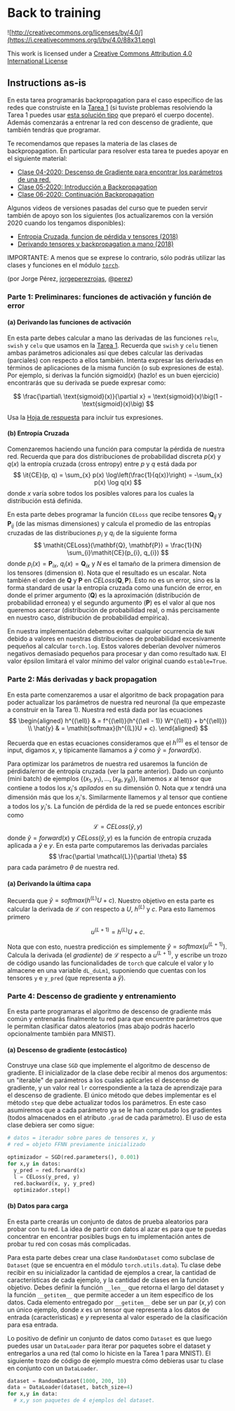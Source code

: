 # Back to training

![http://creativecommons.org/licenses/by/4.0/](https://i.creativecommons.org/l/by/4.0/88x31.png)

This work is licensed under a
[Creative Commons Attribution 4.0 International License](http://creativecommons.org/licenses/by/4.0/)

## Instructions as-is

En esta tarea programarás backpropagation para el caso específico de las redes que construiste en la
[Tarea 1](https://colab.research.google.com/drive/1aeuSRjj_kQ_uFEBSJ9bRuyr4G4MY4FAi) (si tuviste
problemas resolviendo la Tarea 1 puedes usar
[esta solución tipo](https://colab.research.google.com/drive/1whxzPx0jBRu2v1GD-s_VhhYS-w3Tlu9E) que
preparó el cuerpo docente).
Además comenzarás a entrenar la red con descenso de gradiente, que también tendrás que programar.

Te recomendamos que repases la materia de las clases de backpropagation. En particular para resolver
esta tarea te puedes apoyar en el siguiente material:

* [Clase 04-2020: Descenso de Gradiente para encontrar los parámetros de una red.](https://www.youtube.com/watch?v=G4dnRSSC6Kw)
* [Clase 05-2020: Introducción a Backpropagation](https://www.youtube.com/watch?v=1EUAoM1EhM0)
* [Clase 06-2020: Continuación Backpropagation](https://www.youtube.com/watch?v=Gp2rY7LvTyQ)

Algunos videos de versiones pasadas del curso que te pueden servir también de apoyo son los
siguientes (los actualizaremos con la versión 2020 cuando los tengamos disponibles):

* [Entropia Cruzada, funcion de pérdida y tensores (2018)](https://www.youtube.com/watch?v=lnYAVf1UkU8)
* [Derivando tensores y backpropagation a mano (2018)](https://www.youtube.com/watch?v=atQHDde309k)

IMPORTANTE: A menos que se exprese lo contrario, sólo podrás utilizar las clases y funciones en el
módulo [`torch`](https://pytorch.org/docs/stable/torch.html).

(por Jorge Pérez, [jorgeperezrojas](https://github.com/jorgeperezrojas),
[@perez](https://twitter.com/perez))

### Parte 1: Preliminares: funciones de activación y función de error

#### (a) Derivando las funciones de activación

En esta parte debes calcular a mano las derivadas de las funciones `relu`, `swish` y `celu` que usamos en la [Tarea 1](https://colab.research.google.com/drive/1aeuSRjj_kQ_uFEBSJ9bRuyr4G4MY4FAi). Recuerda que `swish` y `celu` tienen ambas parámetros adicionales así que debes calcular las derivadas (parciales) con respecto a ellos también. Intenta expresar las derivadas en términos de aplicaciones de la misma función (o sub expresiones de esta). Por ejemplo, si derivas la función $\text{sigmoid}(x)$ (hazlo! es un buen ejercicio) encontrarás que su derivada se puede expresar como:

$$
  \frac{\partial\ \text{sigmoid}(x)}{\partial x} = \text{sigmoid}(x)\big(1 - \text{sigmoid}(x)\big)
$$

Usa la
[Hoja de respuesta](https://colab.research.google.com/drive/1a44G8JIfuaAXmare28dCDT1gvUV1CuDP) para incluir tus expresiones.

#### (b) Entropía Cruzada

Comenzaremos haciendo una función para computar la pérdida de nuestra red.
Recuerda que para dos distribuciones de probabilidad discreta $p(x)$ y $q(x)$ la entropía cruzada
(cross entropy) entre $p$ y $q$ está dada por
$$
  \it{CE}(p, q) = \sum_{x} p(x) \log\left(\frac{1}{q(x)}\right) = -\sum_{x} p(x) \log q(x)
$$
donde $x$ varía sobre todos los posibles valores para los cuales la distribución está definida.

En esta parte debes programar la función `CELoss` que recibe tensores $\mathbf{Q}_{ij}$ y
$\mathbf{P}_{ij}$ (de las mismas dimensiones) y calcula el promedio de las entropías cruzadas de
las distribuciones $p_i$ y $q_i$ de la siguiente forma
$$
  \mathit{CELoss}(\mathbf{Q}, \mathbf{P}) = \frac{1}{N} \sum_{i}\mathit{CE}(p_{i}, q_{i})
$$
donde $p_i(x) = \mathbf{P}_{ix}$, $q_i(x) = \mathbf{Q}_{ix}$ y $N$ es el tamaño de la primera
dimension de los tensores (dimension `0`).
Nota que el resultado es un escalar.
Nota también el orden de $\mathbf{Q}$ y $\mathbf{P}$ en $\mathit{CELoss}(\mathbf{Q}, \mathbf{P})$.
Esto no es un error, sino es la forma standard de usar la entropía cruzada como una función de
error, en donde el primer argumento ($\mathbf{Q}$) es la aproximación (distribución de probabilidad
erronea) y el segundo argumento ($\mathbf{P}$) es el valor al que nos queremos acercar
(distribución de probabilidad real, o más percisamente en nuestro caso, distribución de
probabilidad empírica).

En nuestra implementación debemos evitar cualquier ocurrencia de `NaN` debido a valores en nuestras
distribuciones de probabilidad excesivamente pequeños al calcular `torch.log`.
Estos valores deberían devolver números negativos demasiado pequeños para procesar y dan como
resultado `NaN`.
El valor épsilon limitará el valor mínimo del valor original cuando `estable=True`.

### Parte 2: Más derivadas y back propagation

En esta parte comenzaremos a usar el algoritmo de back propagation para poder actualizar los
parámetros de nuestra red neuronal (la que empezaste a construir en la Tarea 1).
Nuestra red está dada por las ecuaciones
$$
  \begin{aligned}
    h^{(\ell)}  & = f^{(\ell)}(h^{(\ell - 1)} W^{(\ell)} + b^{(\ell)}) \\
    \hat{y}     & = \mathit{softmax}(h^{(L)}U + c).
  \end{aligned}
$$

Recuerda que en estas ecuaciones consideramos que el $h^{(0)}$ es el tensor de input, digamos $x$,
y típicamente llamamos a $\hat{y}$ como $\hat{y} = \mathit{forward}(x)$.

Para optimizar los parámetros de nuestra red usaremos la función de pérdida/error de entropía 
cruzada (ver la parte anterior).
Dado un conjunto (mini batch) de ejemplos $\{(x_1, y_1), \ldots, (x_B, y_B)\}$, llamemos $x$ al
tensor que contiene a todos los $x_i$'s *apilados* en su dimensión $0$.
Nota que $x$ tendrá una dimensión más que los $x_i$'s.
Similarmente llamemos $y$ al tensor que contiene a todos los $y_i$'s. La función de pérdida de la
red se puede entonces escribir como
$$
  \mathcal{L} = \mathit{CELoss}(\hat{y}, {y})
$$
donde $\hat{y} = \mathit{forward}(x)$ y $\mathit{CELoss}(\hat{y},{y})$ es la función de entropía
cruzada aplicada a $\hat{y}$ e $y$.
En esta parte computaremos las derivadas parciales
$$
  \frac{\partial \mathcal{L}}{\partial \theta}
$$
para cada parámetro $\theta$ de nuestra red.

#### (a) Derivando la última capa

Recuerda que $\hat y = \mathit{softmax}(h^{(L)}U + c)$.
Nuestro objetivo en esta parte es calcular la derivada de $\mathcal{L}$ con respecto a $U$,
$h^{(L)}$ y $c$.
Para esto llamemos primero

$$
u^{(L+1)} = h^{(L)}U + c.
$$

Nota que con esto, nuestra predicción es simplemente $\hat{y} = \mathit{softmax}(u^{(L + 1)})$.
Calcula la derivada (el *gradiente*) de $\mathcal{L}$ respecto a $u^{(L + 1)}$, y escribe un trozo
de código usando las funcionalidades de `torch` que calcule el valor y lo almacene en una variable
`dL_duLm1`, suponiendo que cuentas con los tensores `y` e `y_pred` (que representa a $\hat{y}$).

### Parte 4: Descenso de gradiente y entrenamiento

En esta parte programaras el algoritmo de descenso de gradiente más común y entrenarás finalmente tu
red para que encuentre parámetros que le permitan clasificar datos aleatorios (mas abajo podrás
hacerlo opcionalmente también para MNIST).

#### (a) Descenso de gradiente (estocástico)

Construye una clase `SGD` que implemente el algoritmo de descenso de gradiente. El inicializador de
la clase debe recibir al menos dos argumentos: un "iterable" de parámetros a los cuales aplicarles
el descenso de gradiente, y un valor real `lr` correspondiente a la taza de aprendizaje para el
descenso de gradiente.
El único método que debes implementar es el método `step` que debe actualizar todos los parámetros.
En este caso asumiremos que a cada parámetro ya se le han computado los gradientes (todos
almacenados en el atributo `.grad` de cada parámetro).
El uso de esta clase debiera ser como  sigue:

```python
# datos = iterador sobre pares de tensores x, y
# red = objeto FFNN previamente inicializado

optimizador = SGD(red.parameters(), 0.001)
for x,y in datos:
  y_pred = red.forward(x)
  l = CELoss(y_pred, y)
  red.backward(x, y, y_pred)
  optimizador.step()
```

#### (b) Datos para carga

En esta parte crearás un conjunto de datos de prueba aleatorios para probar con tu red.
La idea de partir con datos al azar es para que te puedas concentrar en encontrar posibles bugs en
tu implementación antes de probar tu red con cosas más complicadas.

Para esta parte debes crear una clase `RandomDataset` como subclase de `Dataset` (que se encuentra
en el módulo `torch.utils.data`).
Tu clase debe recibir en su inicializador la cantidad de ejemplos a crear, la cantidad de
características de cada ejemplo, y la cantidad de clases en la función objetivo.
Debes definir la función `__len__` que retorna el largo del dataset y la función `__getitem__` que
permite acceder a un item específico de los datos.
Cada elemento entregado por `__getitem__` debe ser un par $(x, y)$ con un único ejemplo, donde $x$
es un tensor que representa a los datos de entrada (características) e $y$ representa al valor
esperado de la clasificación para esa entrada.

Lo positivo de definir un conjunto de datos como `Dataset` es que luego puedes usar un `DataLoader`
para iterar por paquetes sobre el dataset y entregarlos a una red (tal como lo hiciste en la Tarea 1
para MNIST).
El siguiente trozo de código de ejemplo muestra cómo debieras usar tu clase en conjunto con un
`DataLoader`.

```python
dataset = RandomDataset(1000, 200, 10)
data = DataLoader(dataset, batch_size=4)
for x,y in data:
  # x,y son paquetes de 4 ejemplos del dataset.
```
